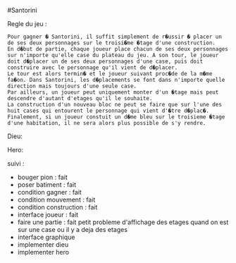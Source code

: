 #Santorini

Regle du jeu :

	Pour gagner � Santorini, il suffit simplement de r�ussir � placer un de ses deux personnages sur le troisi�me �tage d'une construction. 
	En d�but de partie, chaque joueur place chacun de ses deux personnages sur n'importe qu'elle case du plateau du jeu. A son tour, le joueur doit d�placer un de ses deux personnages d'une case, puis doit construire avec le personnage qu'il vient de d�placer. 
	Le tour est alors termin� et le joueur suivant proc�de de la m�me fa�on. Dans Santorini, les d�placements se font dans n'importe quelle direction mais toujours d'une seule case. 
	Par ailleurs, un joueur peut uniquement monter d'un �tage mais peut descendre d'autant d'etages qu'il le souhaite.
	La construction d'un nouveau bloc ne peut se faire que sur l'une des huit cases qui entourent le personnage qui vient d'�tre d�plac�.
	Finalement, si un joueur constuit un d�me bleu sur le troisieme �tage d'une habitation, il ne sera alors plus possible de s'y rendre.
Dieu: 

Hero:

suivi : 

- bouger pion : fait
- poser batiment : fait
- condition gagner : fait
- condition mouvement : fait
- condition construction : fait 
- interface joueur : fait 
- faire une partie : fait petit probleme d'affichage des etages quand on est sur une case ou il y a deja des etages
- interface graphique
- implementer dieu
- implementer hero
